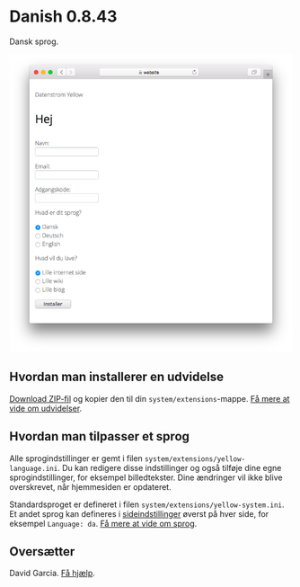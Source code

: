 # Danish 0.8.43

Dansk sprog.

<p align="center"><img src="SCREENSHOT.png?raw=true" alt="Skærmbillede"></p>

## Hvordan man installerer en udvidelse

[Download ZIP-fil](https://github.com/annaesvensson/yellow-language/raw/main/downloads/danish.zip) og kopier den til din `system/extensions`-mappe. [Få mere at vide om udvidelser](https://github.com/annaesvensson/yellow-update).

## Hvordan man tilpasser et sprog

Alle sprogindstillinger er gemt i filen `system/extensions/yellow-language.ini`. Du kan redigere disse indstillinger og også tilføje dine egne sprogindstillinger, for eksempel billedtekster. Dine ændringer vil ikke blive overskrevet, når hjemmesiden er opdateret.

Standardsproget er defineret i filen `system/extensions/yellow-system.ini`. Et andet sprog kan defineres i [sideindstillinger](https://github.com/annaesvensson/yellow-core#settings-page) øverst på hver side, for eksempel `Language: da`. [Få mere at vide om sprog](https://datenstrom.se/yellow/help/how-to-customise-a-language).

## Oversætter

David Garcia. [Få hjælp](https://datenstrom.se/yellow/help/).
